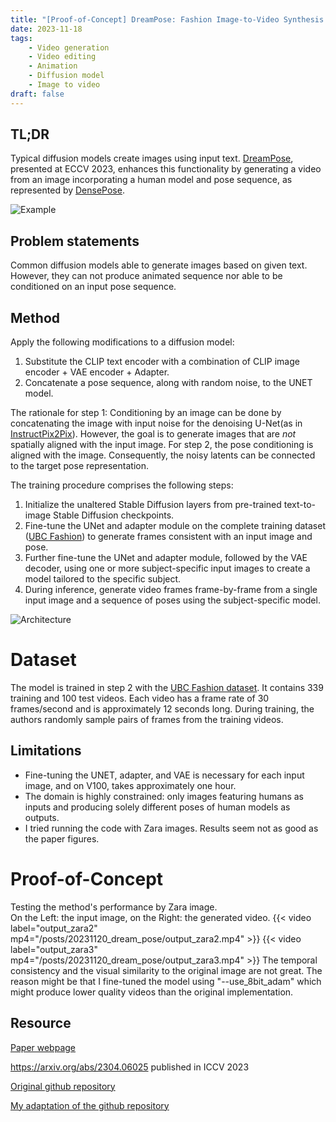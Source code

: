 ```yaml
---
title: "[Proof-of-Concept] DreamPose: Fashion Image-to-Video Synthesis via Stable Diffusion"
date: 2023-11-18
tags: 
    - Video generation
    - Video editing
    - Animation
    - Diffusion model
    - Image to video
draft: false
---
```


## TL;DR
Typical diffusion models create images using input text. [DreamPose](<https://grail.cs.washington.edu/projects/dreampose/>), presented at ECCV 2023, enhances this functionality by generating a video from an image incorporating a human model and pose sequence, as represented by [DensePose](http://densepose.org/).

![Example](/posts/20231120_dream_pose/pose_sequence.png#center)

## Problem statements
Common diffusion models able to generate images based on given text. However, they can not produce animated sequence nor able to be conditioned on an input pose sequence.

## Method 
Apply the following modifications to a diffusion model:
1. Substitute the CLIP text encoder with a combination of CLIP image encoder + VAE encoder + Adapter.
2. Concatenate a pose sequence, along with random noise, to the UNET model.

The rationale for step 1: Conditioning by an image can be done by concatenating the image with input noise for the denoising U-Net(as in  [InstructPix2Pix](https://www.timothybrooks.com/instruct-pix2pix)). However, the goal is to generate images that are *not* spatially aligned with the input image. For step 2, the pose conditioning is aligned with the image. Consequently, the noisy latents can be connected to the target pose representation.

The training procedure comprises the following steps:
1. Initialize the unaltered Stable Diffusion layers from pre-trained text-to-image Stable Diffusion checkpoints.
2. Fine-tune the UNet and adapter module on the complete training dataset ([UBC Fashion](https://vision.cs.ubc.ca/datasets/fashion/)) to generate frames consistent with an input image and pose.
3. Further fine-tune the UNet and adapter module, followed by the VAE decoder, using one or more subject-specific input images to create a model tailored to the specific subject.
4. During inference, generate video frames frame-by-frame from a single input image and a sequence of poses using the subject-specific model.
 
![Architecture](/posts/20231120_dream_pose/architecture.png#center)

# Dataset
The model is trained in step 2 with the [UBC Fashion dataset](https://vision.cs.ubc.ca/datasets/fashion/). It contains 339 training and 100 test videos. Each video has a frame rate of 30 frames/second and is approximately 12 seconds long. During training, the authors randomly sample pairs of frames from the training videos.

## Limitations
* Fine-tuning the UNET, adapter, and VAE is necessary for each input image, and on V100, takes approximately one hour.
* The domain is highly constrained: only images featuring humans as inputs and producing solely different poses of human models as outputs.
* I tried running the code with Zara images. Results seem not as good as the paper figures. 


# Proof-of-Concept
Testing the method's performance by Zara image. \
On the Left: the input image, on the Right: the generated video.
{{< video label="output_zara2" mp4="/posts/20231120_dream_pose/output_zara2.mp4" >}}
{{< video label="output_zara3" mp4="/posts/20231120_dream_pose/output_zara3.mp4" >}}
The temporal consistency and the visual similarity to the original image are not great. The reason might be that I fine-tuned the model using "--use_8bit_adam" which might produce lower quality videos than the original implementation.


## Resource
[Paper webpage](<https://grail.cs.washington.edu/projects/dreampose/>)

<https://arxiv.org/abs/2304.06025> published in ICCV 2023

[Original github repository](https://github.com/johannakarras/DreamPose)

[My adaptation of the github repository](https://github.com/kobybibas/DreamPose)